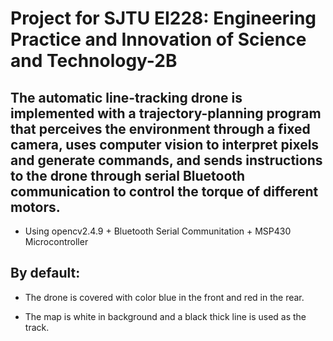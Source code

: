 # Project for SJTU EI228: Engineering Practice and Innovation of Science and Technology-2B
## The automatic line-tracking drone is implemented with a trajectory-planning program that perceives the environment through a fixed camera, uses computer vision to interpret pixels and generate commands, and sends instructions to the drone through serial Bluetooth communication to control the torque of different motors.

- Using opencv2.4.9 + Bluetooth Serial Communitation + MSP430 Microcontroller

## By default:

- The drone is covered with color blue in the front and red in the rear. 

- The map is white in background and a black thick line is used as the track.
